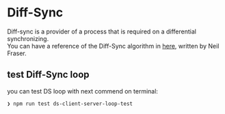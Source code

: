 # Diff-Sync 

 Diff-sync is a provider of a process that is required on a differential synchronizing.  
 You can have a reference of the Diff-Sync algorithm in [here](https://neil.fraser.name/writing/sync/), written by Neil Fraser.  
 
  ## test Diff-Sync loop 
 
 you can test DS loop with next commend on terminal:
 
 ```
 ❯ npm run test ds-client-server-loop-test
 ```
 
